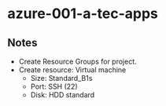 # azure-001-a-tec-apps

## Notes
- Create Resource Groups for project.
- Create resource: Virtual machine
    - Size: Standard_B1s
    - Port: SSH (22)
    - Disk: HDD standard
